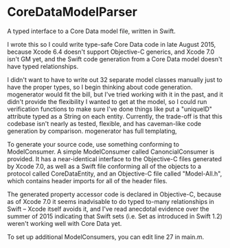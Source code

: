 # CoreDataModelParser
A typed interface to a Core Data model file, written in Swift.

I wrote this so I could write type-safe Core Data code in late August 2015, because Xcode 6.4 doesn't support Objective-C generics, and Xcode 7.0 isn't GM yet, and the Swift code generation from a Core Data model doesn't have typed relationships.

I didn't want to have to write out 32 separate model classes manually just to have the proper types, so I begin thinking about code generation. mogenerator would fit the bill, but I've tried working with it in the past, and it didn't provide the flexibility I wanted to get at the model, so I could run verification functions to make sure I've done things like put a "uniqueID" attribute typed as a String on each entity. Currently, the trade-off is that this codebase isn't nearly as tested, flexible, and has caveman-like code generation by comparison. mogenerator has full templating, 

To generate your source code, use something conforming to ModelConsumer. A simple ModelConsumer called CanoncialConsumer is provided. It has a near-identical interface to the Objective-C files generated by Xcode 7.0, as well as a Swift file conforming all of the objects to a protocol called CoreDataEntity, and an Objective-C file called "Model-All.h", which contains header imports for all of the header files.

The generated property accessor code is declared in Objective-C, because as of Xcode 7.0 it seems inadvisable to do typed to-many relationships in Swift – Xcode itself avoids it, and I've read anecdotal evidence over the summer of 2015 indicating that Swift sets (i.e. Set as introduced in Swift 1.2) weren't working well with Core Data yet.

To set up additional ModelConsumers, you can edit line 27 in main.m.


